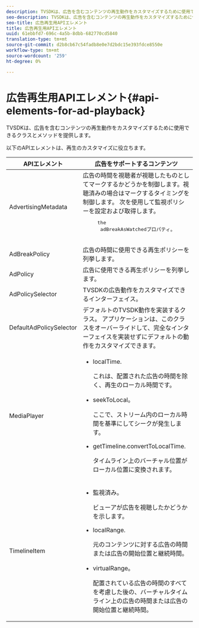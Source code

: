 ```yaml
---
description: TVSDKは、広告を含むコンテンツの再生動作をカスタマイズするために使用できるクラスとメソッドを提供します。
seo-description: TVSDKは、広告を含むコンテンツの再生動作をカスタマイズするために使用できるクラスとメソッドを提供します。
seo-title: 広告再生用APIエレメント
title: 広告再生用APIエレメント
uuid: 61ebbfd7-696c-4a5b-8dbb-682770cd5840
translation-type: tm+mt
source-git-commit: d2b8cb67c54fadb8e0e7d2bdc15e393fdce8550e
workflow-type: tm+mt
source-wordcount: '259'
ht-degree: 0%

---
```



# 広告再生用APIエレメント{#api-elements-for-ad-playback}

TVSDKは、広告を含むコンテンツの再生動作をカスタマイズするために使用できるクラスとメソッドを提供します。

以下のAPIエレメントは、再生のカスタマイズに役立ちます。

<table id="table_B07E373B9D2B425AB36466B1D42411AD"> 
 <thead> 
  <tr> 
   <th colname="col1" class="entry"> APIエレメント </th> 
   <th colname="col2" class="entry"> 広告をサポートするコンテンツ </th> 
  </tr> 
 </thead>
 <tbody> 
  <tr> 
   <td colname="col1"><span class="codeph"> AdvertisingMetadata</span> </td> 
   <td colname="col2">広告の時間を視聴者が視聴したものとしてマークするかどうかを制御します。視聴済みの場合はマークするタイミングを制御します。 次を使用して監視ポリシーを設定および取得します。 
    <pre>
     the 
     <span class="codeph"> adBreakAsWatched</span>プロパティ。
    </pre> </td> 
  </tr> 
  <tr> 
   <td colname="col1"><span class="codeph"> AdBreakPolicy</span> </td> 
   <td colname="col2"> 広告の時間に使用できる再生ポリシーを列挙します。 </td> 
  </tr> 
  <tr> 
   <td colname="col1"><span class="codeph"> AdPolicy</span> </td> 
   <td colname="col2"> 広告に使用できる再生ポリシーを列挙します。 </td> 
  </tr> 
  <tr> 
   <td colname="col1"><span class="codeph"> AdPolicySelector</span> </td> 
   <td colname="col2"> TVSDKの広告動作をカスタマイズできるインターフェイス。 </td> 
  </tr> 
  <tr> 
   <td colname="col1"><span class="codeph"> DefaultAdPolicySelector</span> </td> 
   <td colname="col2"> デフォルトのTVSDK動作を実装するクラス。 アプリケーションは、このクラスをオーバーライドして、完全なインターフェイスを実装せずにデフォルトの動作をカスタマイズできます。 </td> 
  </tr> 
  <tr> 
   <td colname="col1"> <span class="codeph"> MediaPlayer</span> </td> 
   <td colname="col2"> 
    <ul id="ul_37700A741403448A8760FDDA68B099AA"> 
     <li id="li_B465170D449E49489C5924572BEEB4A5"><span class="codeph"> localTime</span>. <p>これは、配置された広告の時間を除く、再生のローカル時間です。 </p> </li> 
     <li id="li_D9D68CF428904BB2B84E1BCE828A90DC"> <span class="codeph"> seekToLocal</span>。 <p>ここで、ストリーム内のローカル時間を基準にしてシークが発生します。 </p> </li> 
     <li id="li_9DBCA75537DC4824AA66B53A3FA28812"><span class="codeph"> getTimeline.convertToLocalTime</span>. <p>タイムライン上のバーチャル位置がローカル位置に変換されます。 </p> </li> 
    </ul> </td> 
  </tr> 
  <tr> 
   <td colname="col1"> <span class="codeph"> TimelineItem</span> </td> 
   <td colname="col2"> 
    <ul id="ul_99AD34F823DB4F10937EE39DAD0C0B72"> 
     <li id="li_87E2DA15ECE74CFE9C9FBBE8F4B62440"><span class="codeph"> 監視済み</span>。 <p>ビューアが広告を視聴したかどうかを示します。 </p> </li> 
     <li id="li_A9E5A9CF701C48BC94C93F28C114778D"><span class="codeph"> localRange</span>. <p>元のコンテンツに対する広告の時間または広告の開始位置と継続時間。 </p> </li> 
     <li id="li_070BDA0BF4184863AF44652BD5A0CCEC"><span class="codeph"> virtualRange</span>。 <p>配置されている広告の時間のすべてを考慮した後の、バーチャルタイムライン上の広告の時間または広告の開始位置と継続時間。 </p> </li> 
    </ul> </td> 
  </tr> 
 </tbody> 
</table>

